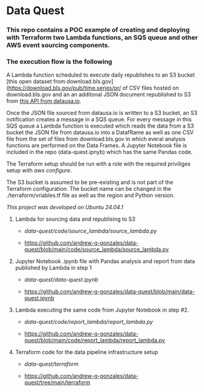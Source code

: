 # Data Quest

### This repo contains a POC example of creating and deploying with Terraform two Lambda functions, an SQS queue and other AWS event sourcing components.

### The execution flow is the following

A Lambda function scheduled to execute daily republishes to an S3 bucket [this open dataset from download.bls.gov](https://download.bls.gov/pub/time.series/pr/ of CSV files hosted on download.bls.gov and an an additonal JSON document republished to S3 from [this API from datausa.io](https://datausa.io/api/data?drilldowns=Nation&measures=Population).

Once the JSON file sourced from datausa.io is written to a S3 bucket, an S3 notification creates a message in a SQS queue.  For every message in this SQS queue a Lambda function is executed which reads the data from a S3 bucket the JSON file from datausa.io into a DatafRame as well as one CSV file from the set of files from download.bls.gov in which everal analysis functions are performed on the Data Frames.  A Jupyter Notebook file is included in the repo (data-quest.ipnyb) which has the same Pandas code.

The Terraform setup should be run with a role with the required priviliges setup with _aws configure_.  

The S3 bucket is assumed to be pre-existing and is not part of the Terraform configuration.  The bucket name can be changed in the ./terraform/vriables.tf file as well as the region and Python version.

_This project was developed on Ubuntu 24.04.1_


1. Lambda for sourcing data and republising to S3

     - _data-quest/code/source_lambda/source_lambda.py_ 

     - https://github.com/andrew-g-gonzales/data-quest/blob/main/code/source_lambda/source_lambda.py



2. Jupyter Notebook .ipynb file with Pandas analysis and report from data published by Lambda in step 1

    - _data-quest/data-quest.ipynb_

    - https://github.com/andrew-g-gonzales/data-quest/blob/main/data-quest.ipynb


3.  Lambda executing the same code from Jupyter Notebook in step #2.

    - _data-quest/code/report_lambda/report_lambda.py_ 
 
    - https://github.com/andrew-g-gonzales/data-quest/blob/main/code/report_lambda/report_lambda.py


4. Terraform code for the data pipeline infrastructure setup

    - _data-quest/terraform_ 

    - https://github.com/andrew-g-gonzales/data-quest/tree/main/terraform




